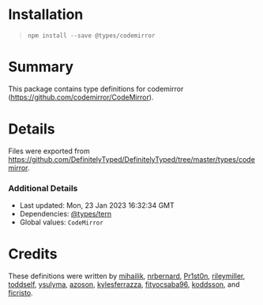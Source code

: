 # Installation
> `npm install --save @types/codemirror`

# Summary
This package contains type definitions for codemirror (https://github.com/codemirror/CodeMirror).

# Details
Files were exported from https://github.com/DefinitelyTyped/DefinitelyTyped/tree/master/types/codemirror.

### Additional Details
 * Last updated: Mon, 23 Jan 2023 16:32:34 GMT
 * Dependencies: [@types/tern](https://npmjs.com/package/@types/tern)
 * Global values: `CodeMirror`

# Credits
These definitions were written by [mihailik](https://github.com/mihailik), [nrbernard](https://github.com/nrbernard), [Pr1st0n](https://github.com/Pr1st0n), [rileymiller](https://github.com/rileymiller), [toddself](https://github.com/toddself), [ysulyma](https://github.com/ysulyma), [azoson](https://github.com/azoson), [kylesferrazza](https://github.com/kylesferrazza), [fityocsaba96](https://github.com/fityocsaba96), [koddsson](https://github.com/koddsson), and [ficristo](https://github.com/ficristo).
